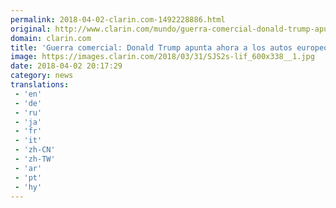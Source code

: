 ```yaml
---
permalink: 2018-04-02-clarin.com-1492228886.html
original: http://www.clarin.com/mundo/guerra-comercial-donald-trump-apunta-ahora-autos-europeos_0_r1URKZgjM.html
domain: clarin.com
title: 'Guerra comercial: Donald Trump apunta ahora a los autos europeos'
image: https://images.clarin.com/2018/03/31/SJS2s-lif_600x338__1.jpg
date: 2018-04-02 20:17:29
category: news
translations: 
 - 'en'
 - 'de'
 - 'ru'
 - 'ja'
 - 'fr'
 - 'it'
 - 'zh-CN'
 - 'zh-TW'
 - 'ar'
 - 'pt'
 - 'hy'
---
```


